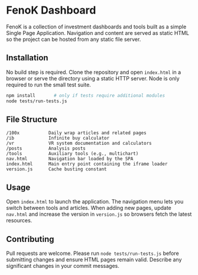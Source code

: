 # FenoK Dashboard

FenoK is a collection of investment dashboards and tools built as a simple Single Page Application. Navigation and content are served as static HTML so the project can be hosted from any static file server.

## Installation

No build step is required. Clone the repository and open `index.html` in a browser or serve the directory using a static HTTP server. Node is only required to run the small test suite.

```bash
npm install       # only if tests require additional modules
node tests/run-tests.js
```

## File Structure

```
/100x           Daily wrap articles and related pages
/ib             Infinite buy calculator
/vr             VR system documentation and calculators
/posts          Analysis posts
/tools          Auxiliary tools (e.g., multichart)
nav.html        Navigation bar loaded by the SPA
index.html      Main entry point containing the iframe loader
version.js      Cache busting constant
```

## Usage

Open `index.html` to launch the application. The navigation menu lets you switch between tools and articles. When adding new pages, update `nav.html` and increase the version in `version.js` so browsers fetch the latest resources.

## Contributing

Pull requests are welcome. Please run `node tests/run-tests.js` before submitting changes and ensure HTML pages remain valid. Describe any significant changes in your commit messages.
